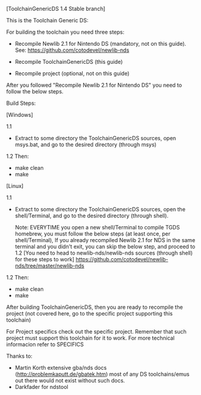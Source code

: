 [ToolchainGenericDS 1.4 Stable branch] 

This is the Toolchain Generic DS:

For building the toolchain you need three steps:

- Recompile Newlib 2.1 for Nintendo DS (mandatory, not on this guide). See: https://github.com/cotodevel/newlib-nds

- Recompile ToolchainGenericDS (this guide)

- Recompile project (optional, not on this guide)

After you followed "Recompile Newlib 2.1 for Nintendo DS" you need to follow the below steps.


Build Steps:

[Windows]

1.1
-	Extract to some directory the ToolchainGenericDS sources, open msys.bat, and go to the desired directory (through msys)

1.2
Then:
 - make clean 
 - make


[Linux]

1.1
-	Extract to some directory the ToolchainGenericDS sources, open the shell/Terminal, and go to the desired directory (through shell).

	Note: EVERYTIME you open a new shell/Terminal to compile TGDS homebrew, you must follow the below steps (at least once, per shell/Terminal),
	If you already recompiled Newlib 2.1 for NDS in the same terminal and you didn't exit, you can skip the below step, and proceed to 1.2
	[You need to head to newlib-nds/newlib-nds sources (through shell) for these steps to work]
	https://github.com/cotodevel/newlib-nds/tree/master/newlib-nds
	
1.2
Then:
 - make clean 
 - make



After building ToolchainGenericDS, then you are ready to recompile the project (not covered here, go to the specific project supporting this toolchain)

For Project specifics check out the specific project. Remember that such project must support this toolchain for it to work. 
For more technical informacion refer to SPECIFICS

Thanks to:
- Martin Korth extensive gba/nds docs (http://problemkaputt.de/gbatek.htm) most of any DS toolchains/emus out there would not exist without such docs.
- Darkfader for ndstool
